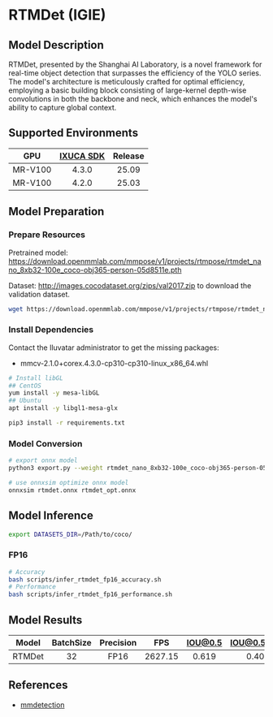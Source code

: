 # RTMDet (IGIE)

## Model Description

RTMDet, presented by the Shanghai AI Laboratory, is a novel framework for real-time object detection that surpasses the efficiency of the YOLO series. The model's architecture is meticulously crafted for optimal efficiency, employing a basic building block consisting of large-kernel depth-wise convolutions in both the backbone and neck, which enhances the model's ability to capture global context.

## Supported Environments

| GPU    | [IXUCA SDK](https://gitee.com/deep-spark/deepspark#%E5%A4%A9%E6%95%B0%E6%99%BA%E7%AE%97%E8%BD%AF%E4%BB%B6%E6%A0%88-ixuca) | Release |
| :----: | :----: | :----: |
| MR-V100 | 4.3.0 | 25.09 |
| MR-V100 | 4.2.0 | 25.03 |

## Model Preparation

### Prepare Resources

Pretrained model: <https://download.openmmlab.com/mmpose/v1/projects/rtmpose/rtmdet_nano_8xb32-100e_coco-obj365-person-05d8511e.pth>

Dataset: <http://images.cocodataset.org/zips/val2017.zip> to download the validation dataset.

```bash
wget https://download.openmmlab.com/mmpose/v1/projects/rtmpose/rtmdet_nano_8xb32-100e_coco-obj365-person-05d8511e.pth
```

### Install Dependencies

Contact the Iluvatar administrator to get the missing packages:
- mmcv-2.1.0+corex.4.3.0-cp310-cp310-linux_x86_64.whl

```bash
# Install libGL
## CentOS
yum install -y mesa-libGL
## Ubuntu
apt install -y libgl1-mesa-glx

pip3 install -r requirements.txt
```

### Model Conversion

```bash
# export onnx model
python3 export.py --weight rtmdet_nano_8xb32-100e_coco-obj365-person-05d8511e.pth --cfg rtmdet_nano_320-8xb32_coco-person.py --output rtmdet.onnx

# use onnxsim optimize onnx model
onnxsim rtmdet.onnx rtmdet_opt.onnx
```

## Model Inference

```bash
export DATASETS_DIR=/Path/to/coco/
```

### FP16

```bash
# Accuracy
bash scripts/infer_rtmdet_fp16_accuracy.sh
# Performance
bash scripts/infer_rtmdet_fp16_performance.sh
```

## Model Results

| Model  | BatchSize | Precision | FPS     | IOU@0.5 | IOU@0.5:0.95 |
| :----: | :----: | :----: | :----: | :----: | :----: |
| RTMDet | 32        | FP16      | 2627.15 | 0.619   | 0.403        |

## References

- [mmdetection](https://github.com/open-mmlab/mmdetection.git)
